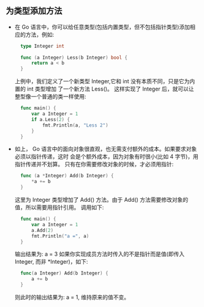 
## 为类型添加方法
- 在 Go 语言中，你可以给任意类型(包括内置类型，但不包括指针类型)添加相应的方法，例如:
  ```go
    type Integer int
    
    func (a Integer) Less(b Integer) bool {
        return a < b
    }
  ```
  上例中，我们定义了一个新类型 Integer,它和 int 没有本质不同，只是它为内置的 int 类型增加
  了一个新方法 Less()。
  这样实现了 Integer 后，就可以让整型像一个普通的类一样使用:
  ```go
    func main() {
        var a Integer = 1
        if a.Less(2) {
            fmt.Println(a, "Less 2")
        }
    }
  ```
- 如上， Go 语言中的面向对象很直观，也无需支付额外的成本。如果要求对象必须以指针传递，这时
  会是个额外成本，因为对象有时很小(比如 4 字节)，用指针传递并不划算。
  只有在你需要修改对象的时候，才必须用指针:
  ```go
    func (a *Integer) Add(b Integer) {
        *a += b
    }
  ```
  这里为 Integer 类型增加了 Add() 方法。由于 Add() 方法需要修改对象的值，所以需要用指针引用。
  调用如下:
  ```go
    func main() {
        var a Integer = 1
        a.Add(2)
        fmt.Println("a =", a)
    }
  ```
  输出结果为: a = 3
  如果你实现成员方法时传入的不是指针而是值(即传入 Integer, 而非 *Integer)，如下:
  ```go
    func(a Integer) Add(b Integer) {
        a += b
    }
  ```
  则此时的输出结果为: a = 1, 维持原来的值不变。